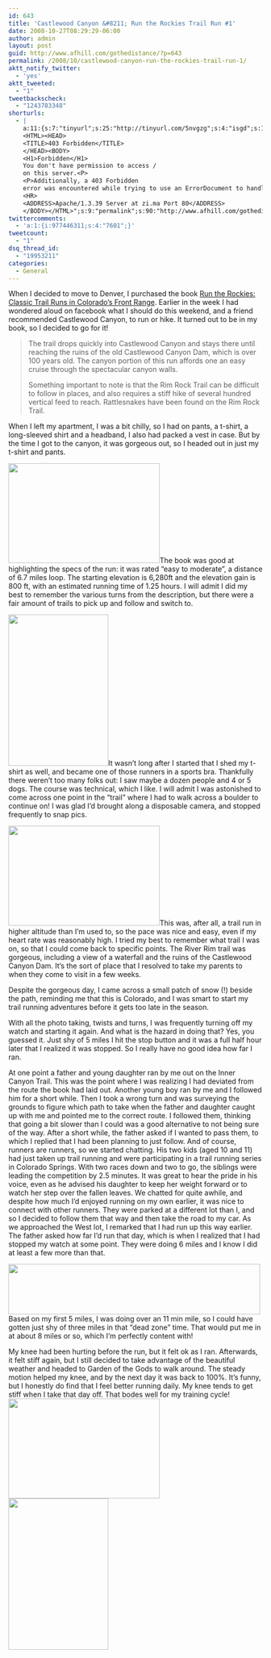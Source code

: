 ```yaml
---
id: 643
title: 'Castlewood Canyon &#8211; Run the Rockies Trail Run #1'
date: 2008-10-27T08:29:29-06:00
author: admin
layout: post
guid: http://www.afhill.com/gothedistance/?p=643
permalink: /2008/10/castlewood-canyon-run-the-rockies-trail-run-1/
aktt_notify_twitter:
  - 'yes'
aktt_tweeted:
  - "1"
tweetbackscheck:
  - "1243783348"
shorturls:
  - |
    a:11:{s:7:"tinyurl";s:25:"http://tinyurl.com/5nvgzg";s:4:"isgd";s:17:"http://is.gd/fMAL";s:5:"bitly";s:18:"http://bit.ly/bzj6";s:5:"snipr";s:22:"http://snipr.com/9zkqd";s:5:"snurl";s:22:"http://snurl.com/9zkqd";s:7:"snipurl";s:24:"http://snipurl.com/9zkqd";s:4:"trim";s:17:"http://tr.im/67we";s:5:"adjix";s:207:"(10 Jan 2008 temporary restriction: API requires valid partnerID or partnerEmail key in request. Contact us if this affects you.) Invalid Adjix request. API documentation @ http://web.adjix.com/AdjixAPI.html";s:4:"advu";s:203:"(10 Jan 2008 temporary restriction: API requires valid partnerID or partnerEmail key in request. Contact us if this affects you.) Invalid Adjix request. API documentation @ http://web.ad.vu/AdjixAPI.html";s:4:"zima";s:374:"<!DOCTYPE HTML PUBLIC "-//IETF//DTD HTML 2.0//EN">
    <HTML><HEAD>
    <TITLE>403 Forbidden</TITLE>
    </HEAD><BODY>
    <H1>Forbidden</H1>
    You don't have permission to access /
    on this server.<P>
    <P>Additionally, a 403 Forbidden
    error was encountered while trying to use an ErrorDocument to handle the request.
    <HR>
    <ADDRESS>Apache/1.3.39 Server at zi.ma Port 80</ADDRESS>
    </BODY></HTML>";s:9:"permalink";s:90:"http://www.afhill.com/gothedistance/2008/10/castlewood-canyon-run-the-rockies-trail-run-1/";}
twittercomments:
  - 'a:1:{i:977446311;s:4:"7601";}'
tweetcount:
  - "1"
dsq_thread_id:
  - "19953211"
categories:
  - General
---
```

When I decided to move to Denver, I purchased the book [Run the Rockies: Classic Trail Runs in Colorado&#8217;s Front Range](http://www.amazon.com/Classica-Run-Rockies-Colorados-Classics/dp/0972441352/ref=sr_1_1?ie=UTF8&s=books&qid=1225078308&sr=8-1). Earlier in the week I had wondered aloud on facebook what I should do this weekend, and a friend recommended Castlewood Canyon, to run or hike. It turned out to be in my book, so I decided to go for it!

> The trail drops quickly into Castlewood Canyon and stays there until reaching the ruins of the old Castlewood Canyon Dam, which is over 100 years old. The canyon portion of this run affords one an easy cruise through the spectacular canyon walls. 
> 
> Something important to note is that the Rim Rock Trail can be difficult to follow in places, and also requires a stiff hike of several hundred vertical feed to reach. Rattlesnakes have been found on the Rim Rock Trail.

When I left my apartment, I was a bit chilly, so I had on pants, a t-shirt, a long-sleeved shirt and a headband, I also had packed a vest in case. But by the time I got to the canyon, it was gorgeous out, so I headed out in just my t-shirt and pants. 

[<img src="http://www.afhill.com/gothedistance/wp-content/uploads/2008/10/011_9a-300x198.jpg" alt="" title="Homestead Trail Head" width="300" height="198" class="alignright size-medium wp-image-644" />](http://www.afhill.com/gothedistance/wp-content/uploads/2008/10/011_9a.jpg)The book was good at highlighting the specs of the run: it was rated &#8220;easy to moderate&#8221;, a distance of 6.7 miles loop. The starting elevation is 6,280ft and the elevation gain is 800 ft, with an estimated running time of 1.25 hours. I will admit I did my best to remember the various turns from the description, but there were a fair amount of trails to pick up and follow and switch to.

[<img src="http://www.afhill.com/gothedistance/wp-content/uploads/2008/10/006_4a-198x300.jpg" alt="" title="Boulder on trail" width="198" height="300" class="alignleft size-medium wp-image-645" />](http://www.afhill.com/gothedistance/wp-content/uploads/2008/10/006_4a.jpg)It wasn&#8217;t long after I started that I shed my t-shirt as well, and became one of those runners in a sports bra. Thankfully there weren&#8217;t too many folks out: I saw maybe a dozen people and 4 or 5 dogs. The course was technical, which I like. I will admit I was astonished to come across one point in the &#8220;trail&#8221; where I had to walk across a boulder to continue on! I was glad I&#8217;d brought along a disposable camera, and stopped frequently to snap pics. 

[<img src="http://www.afhill.com/gothedistance/wp-content/uploads/2008/10/002_0a-300x198.jpg" alt="" title="Castlewood Canyon" width="300" height="198" class="alignright size-medium wp-image-646" />](http://www.afhill.com/gothedistance/wp-content/uploads/2008/10/002_0a.jpg)This was, after all, a trail run in higher altitude than I&#8217;m used to, so the pace was nice and easy, even if my heart rate was reasonably high. I tried my best to remember what trail I was on, so that I could come back to specific points. The River Rim trail was gorgeous, including a view of a waterfall and the ruins of the Castlewood Canyon Dam. It&#8217;s the sort of place that I resolved to take my parents to when they come to visit in a few weeks. 

Despite the gorgeous day, I came across a small patch of snow (!) beside the path, reminding me that this is Colorado, and I was smart to start my trail running adventures before it gets too late in the season. 

With all the photo taking, twists and turns, I was frequently turning off my watch and starting it again. And what is the hazard in doing that? Yes, you guessed it. Just shy of 5 miles I hit the stop button and it was a full half hour later that I realized it was stopped. So I really have no good idea how far I ran.

At one point a father and young daughter ran by me out on the Inner Canyon Trail. This was the point where I was realizing I had deviated from the route the book had laid out. Another young boy ran by me and I followed him for a short while. Then I took a wrong turn and was surveying the grounds to figure which path to take when the father and daughter caught up with me and pointed me to the correct route. I followed them, thinking that going a bit slower than I could was a good alternative to not being sure of the way. After a short while, the father asked if I wanted to pass them, to which I replied that I had been planning to just follow. And of course, runners are runners, so we started chatting. His two kids (aged 10 and 11) had just taken up trail running and were participating in a trail running series in Colorado Springs. With two races down and two to go, the siblings were leading the competition by 2.5 minutes. It was great to hear the pride in his voice, even as he advised his daughter to keep her weight forward or to watch her step over the fallen leaves. We chatted for quite awhile, and despite how much I&#8217;d enjoyed running on my own earlier, it was nice to connect with other runners. They were parked at a different lot than I, and so I decided to follow them that way and then take the road to my car. As we approached the West lot, I remarked that I had run up this way earlier. The father asked how far I&#8217;d run that day, which is when I realized that I had stopped my watch at some point. They were doing 6 miles and I know I did at least a few more than that. 

[<img src="http://www.afhill.com/gothedistance/wp-content/uploads/2008/10/garmin-training-centere284a2.jpg" alt="" title="garmin-training-center" width="499" height="100" class="aligncenter size-full wp-image-647" />](http://www.afhill.com/gothedistance/wp-content/uploads/2008/10/garmin-training-centere284a2.jpg)  
Based on my first 5 miles, I was doing over an 11 min mile, so I could have gotten just shy of three miles in that &#8220;dead zone&#8221; time. That would put me in at about 8 miles or so, which I&#8217;m perfectly content with!

My knee had been hurting before the run, but it felt ok as I ran. Afterwards, it felt stiff again, but I still decided to take advantage of the beautiful weather and headed to Garden of the Gods to walk around. The steady motion helped my knee, and by the next day it was back to 100%. It&#8217;s funny, but I honestly do find that I feel better running daily. My knee tends to get stiff when I take that day off. That bodes well for my training cycle!  
[<img src="http://www.afhill.com/gothedistance/wp-content/uploads/2008/10/003_1a-300x198.jpg" alt="" title="Castlewood Canyon Dam Ruins" width="300" height="198" class="aligncenter size-medium wp-image-648" />](http://www.afhill.com/gothedistance/wp-content/uploads/2008/10/003_1a.jpg)  
[<img src="http://www.afhill.com/gothedistance/wp-content/uploads/2008/10/010_8a-198x300.jpg" alt="" title="010_8a" width="198" height="300" class="aligncenter size-medium wp-image-649" />](http://www.afhill.com/gothedistance/wp-content/uploads/2008/10/010_8a.jpg)